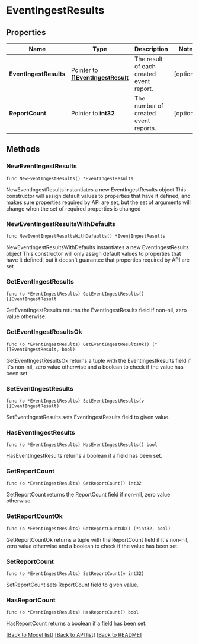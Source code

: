 # EventIngestResults

## Properties

Name | Type | Description | Notes
------------ | ------------- | ------------- | -------------
**EventIngestResults** | Pointer to [**[]EventIngestResult**](EventIngestResult.md) | The result of each created event report. | [optional] 
**ReportCount** | Pointer to **int32** | The number of created event reports. | [optional] 

## Methods

### NewEventIngestResults

`func NewEventIngestResults() *EventIngestResults`

NewEventIngestResults instantiates a new EventIngestResults object
This constructor will assign default values to properties that have it defined,
and makes sure properties required by API are set, but the set of arguments
will change when the set of required properties is changed

### NewEventIngestResultsWithDefaults

`func NewEventIngestResultsWithDefaults() *EventIngestResults`

NewEventIngestResultsWithDefaults instantiates a new EventIngestResults object
This constructor will only assign default values to properties that have it defined,
but it doesn't guarantee that properties required by API are set

### GetEventIngestResults

`func (o *EventIngestResults) GetEventIngestResults() []EventIngestResult`

GetEventIngestResults returns the EventIngestResults field if non-nil, zero value otherwise.

### GetEventIngestResultsOk

`func (o *EventIngestResults) GetEventIngestResultsOk() (*[]EventIngestResult, bool)`

GetEventIngestResultsOk returns a tuple with the EventIngestResults field if it's non-nil, zero value otherwise
and a boolean to check if the value has been set.

### SetEventIngestResults

`func (o *EventIngestResults) SetEventIngestResults(v []EventIngestResult)`

SetEventIngestResults sets EventIngestResults field to given value.

### HasEventIngestResults

`func (o *EventIngestResults) HasEventIngestResults() bool`

HasEventIngestResults returns a boolean if a field has been set.

### GetReportCount

`func (o *EventIngestResults) GetReportCount() int32`

GetReportCount returns the ReportCount field if non-nil, zero value otherwise.

### GetReportCountOk

`func (o *EventIngestResults) GetReportCountOk() (*int32, bool)`

GetReportCountOk returns a tuple with the ReportCount field if it's non-nil, zero value otherwise
and a boolean to check if the value has been set.

### SetReportCount

`func (o *EventIngestResults) SetReportCount(v int32)`

SetReportCount sets ReportCount field to given value.

### HasReportCount

`func (o *EventIngestResults) HasReportCount() bool`

HasReportCount returns a boolean if a field has been set.


[[Back to Model list]](../README.md#documentation-for-models) [[Back to API list]](../README.md#documentation-for-api-endpoints) [[Back to README]](../README.md)



